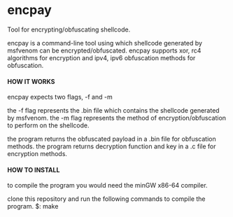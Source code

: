 # encpay
Tool for encrypting/obfuscating shellcode.

encpay is a command-line tool using which shellcode generated by msfvenom can be encrypted/obfuscated.
encpay supports xor, rc4 algorithms for encryption and ipv4, ipv6 obfuscation methods for obfuscation.

#### HOW IT WORKS ####

encpay expects two flags, -f and -m

the -f flag represents the .bin file which contains the shellcode generated by msfvenom.
the -m flag represents the method of encryption/obfuscation to perform on the shellcode.

the program returns the obfuscated payload in a .bin file for obfuscation methods.
the program returns decryption function and key in a .c file for encryption methods.

#### HOW TO INSTALL ####

to compile the program you would need the minGW x86-64 compiler.

clone this repository and run the following commands to compile the program.
$: make

